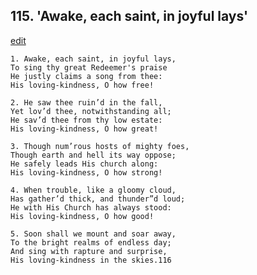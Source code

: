 
## 115.  'Awake, each saint, in joyful lays'
[edit](https://docs.google.com/document/d/1qBlsXsQhluLJZdAtmxDY%2DgSXN4iHbHzH/edit?mode=html)



    1. Awake, each saint, in joyful lays,
    To sing thy great Redeemer's praise 
    He justly claims a song from thee:
    His loving-kindness, O how free!

    2. He saw thee ruin’d in the fall,
    Yet lov’d thee, notwithstanding all;
    He sav’d thee from thy low estate:
    His loving-kindness, O how great!

    3. Though num’rous hosts of mighty foes, 
    Though earth and hell its way oppose; 
    He safely leads His church along:
    His loving-kindness, O how strong!

    4. When trouble, like a gloomy cloud,
    Has gather’d thick, and thunder”d loud; 
    He with His Church has always stood: 
    His loving-kindness, O how good!

    5. Soon shall we mount and soar away,
    To the bright realms of endless day; 
    And sing with rapture and surprise,
    His loving-kindness in the skies.116
